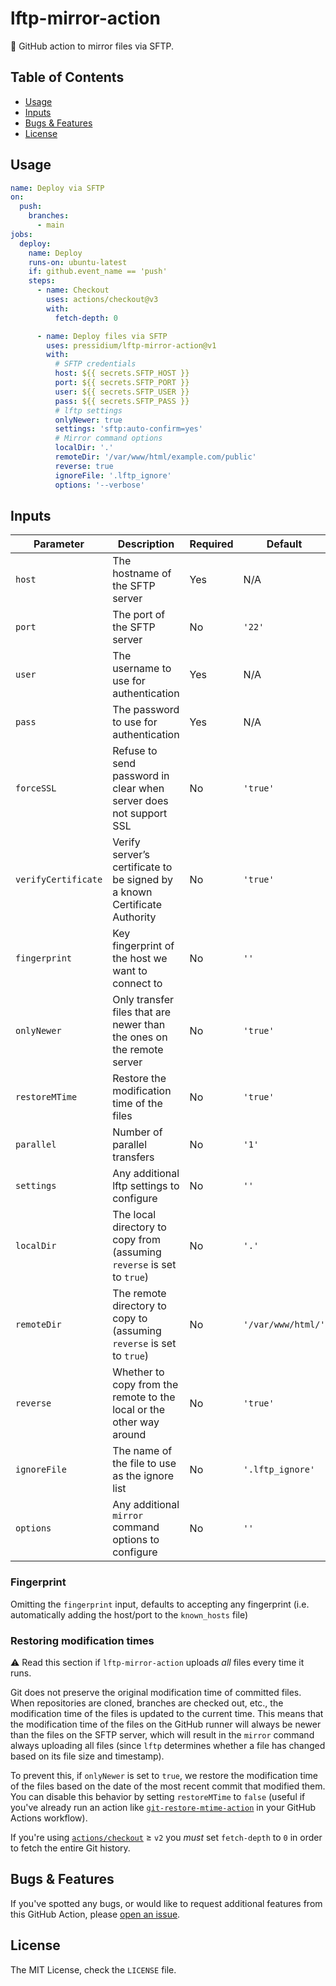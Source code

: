 # lftp-mirror-action

🚀 GitHub action to mirror files via SFTP.

## Table of Contents

* [Usage](#usage)
* [Inputs](#inputs)
* [Bugs & Features](#bugs--features)
* [License](#license)

## Usage

```yaml
name: Deploy via SFTP
on:
  push:
    branches:
      - main
jobs:
  deploy:
    name: Deploy
    runs-on: ubuntu-latest
    if: github.event_name == 'push'
    steps:
      - name: Checkout
        uses: actions/checkout@v3
        with:
          fetch-depth: 0

      - name: Deploy files via SFTP
        uses: pressidium/lftp-mirror-action@v1
        with:
          # SFTP credentials
          host: ${{ secrets.SFTP_HOST }}
          port: ${{ secrets.SFTP_PORT }}
          user: ${{ secrets.SFTP_USER }}
          pass: ${{ secrets.SFTP_PASS }}
          # lftp settings
          onlyNewer: true
          settings: 'sftp:auto-confirm=yes'
          # Mirror command options
          localDir: '.'
          remoteDir: '/var/www/html/example.com/public'
          reverse: true
          ignoreFile: '.lftp_ignore'
          options: '--verbose'
```

## Inputs

| Parameter           | Description                                                               | Required | Default            |
|---------------------|---------------------------------------------------------------------------|----------|--------------------|
| `host`              | The hostname of the SFTP server                                           | Yes      | N/A                |
| `port`              | The port of the SFTP server                                               | No       | `'22'`             |
| `user`              | The username to use for authentication                                    | Yes      | N/A                |
| `pass`              | The password to use for authentication                                    | Yes      | N/A                |
| `forceSSL`          | Refuse to send password in clear when server does not support SSL         | No       | `'true'`           |
| `verifyCertificate` | Verify server’s certificate to be signed by a known Certificate Authority | No       | `'true'`           |
| `fingerprint`       | Key fingerprint of the host we want to connect to                         | No       | `''`               |
| `onlyNewer`         | Only transfer files that are newer than the ones on the remote server     | No       | `'true'`           |
| `restoreMTime`      | Restore the modification time of the files                                | No       | `'true'`           |
| `parallel`          | Number of parallel transfers                                              | No       | `'1'`              |
| `settings`          | Any additional lftp settings to configure                                 | No       | `''`               |
| `localDir`          | The local directory to copy from (assuming `reverse` is set to `true`)    | No       | `'.'`              |
| `remoteDir`         | The remote directory to copy to (assuming `reverse` is set to `true`)     | No       | `'/var/www/html/'` |
| `reverse`           | Whether to copy from the remote to the local or the other way around      | No       | `'true'`           |
| `ignoreFile`        | The name of the file to use as the ignore list                            | No       | `'.lftp_ignore'`   |
| `options`           | Any additional `mirror` command options to configure                      | No       | `''`               |

### Fingerprint

Omitting the `fingerprint` input, defaults to accepting any fingerprint
(i.e. automatically adding the host/port to the `known_hosts` file)

### Restoring modification times

:warning: Read this section if `lftp-mirror-action` uploads _all_ files every time it runs.

Git does not preserve the original modification time of committed files.
When repositories are cloned, branches are checked out, etc., the modification time
of the files is updated to the current time. This means that the modification time
of the files on the GitHub runner will always be newer than the files on the SFTP server,
which will result in the `mirror` command always uploading all files (since `lftp` determines
whether a file has changed based on its file size and timestamp).

To prevent this, if `onlyNewer` is set to `true`, we restore the modification time of the files
based on the date of the most recent commit that modified them. You can disable this behavior
by setting `restoreMTime` to `false` (useful if you've already run an action like
[`git-restore-mtime-action`](https://github.com/chetan/git-restore-mtime-action)
in your GitHub Actions workflow).

If you're using [`actions/checkout`](https://github.com/actions/checkout) ≥ `v2` you _must_ set
`fetch-depth` to `0` in order to fetch the entire Git history.

## Bugs & Features

If you've spotted any bugs, or would like to request additional features from this
GitHub Action, please [open an issue](https://github.com/pressidium/lftp-mirror-action/issues).

## License

The MIT License, check the `LICENSE` file.
